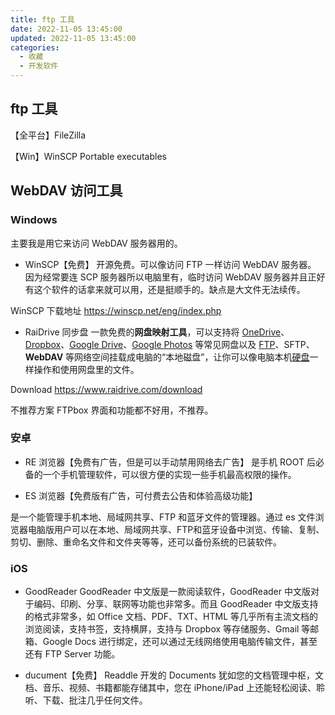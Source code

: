 ```yaml
---
title: ftp 工具
date: 2022-11-05 13:45:00
updated: 2022-11-05 13:45:00
categories:
  - 收藏
  - 开发软件
---
```


## ftp 工具

【全平台】FileZilla

【Win】WinSCP Portable executables

## WebDAV 访问工具

### Windows

主要我是用它来访问 WebDAV 服务器用的。

* WinSCP【免费】
开源免费。可以像访问 FTP 一样访问 WebDAV 服务器。
因为经常要连 SCP 服务器所以电脑里有，临时访问 WebDAV 服务器并且正好有这个软件的话拿来就可以用，还是挺顺手的。缺点是大文件无法续传。

<!-- more -->

WinSCP 下载地址
<https://winscp.net/eng/index.php>

* RaiDrive 同步盘
一款免费的**网盘映射工具**，可以支持将 [OneDrive](https://www.iplaysoft.com/onedrive.html)、[Dropbox](https://www.iplaysoft.com/dropbox.html)、[Google Drive](https://www.iplaysoft.com/google-drive.html)、[Google Photos](https://www.iplaysoft.com/google-photos.html) 等常见网盘以及 [FTP](https://www.iplaysoft.com/tag/ftp)、SFTP、**WebDAV** 等网络空间挂载成电脑的“本地磁盘”，让你可以像电脑本机[硬盘](https://www.iplaysoft.com/tag/%E7%A1%AC%E7%9B%98)一样操作和使用网盘里的文件。

Download
<https://www.raidrive.com/download>

不推荐方案
FTPbox 界面和功能都不好用，不推荐。

### 安卓

* RE 浏览器【免费有广告，但是可以手动禁用网络去广告】
是手机 ROOT 后必备的一个手机管理软件，可以很方便的实现一些手机最高权限的操作。

* ES 浏览器【免费版有广告，可付费去公告和体验高级功能】

是一个能管理手机本地、局域网共享、FTP 和蓝牙文件的管理器。通过 es 文件浏览器电脑版用户可以在本地、局域网共享、FTP和蓝牙设备中浏览、传输、复制、剪切、删除、重命名文件和文件夹等等，还可以备份系统的已装软件。

### iOS

* GoodReader
GoodReader 中文版是一款阅读软件，GoodReader 中文版对于编码、印刷、分享、联网等功能也非常多。而且 GoodReader 中文版支持的格式非常多，如 Office 文档、PDF、TXT、HTML 等几乎所有主流文档的浏览阅读，支持书签，支持横屏，支持与 Dropbox 等存储服务、Gmail 等邮箱、Google Docs 进行绑定，还可以通过无线网络使用电脑传输文件，甚至还有 FTP Server 功能。

* ducument【免费】
Readdle 开发的 Documents 犹如您的文档管理中枢，文档、音乐、视频、书籍都能存储其中，您在 iPhone/iPad 上还能轻松阅读、聆听、下载、批注几乎任何文件。
